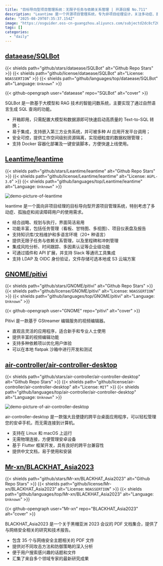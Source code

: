 ```yaml
---
title: "目标导向型项目管理系统：无限子任务与依赖关系管理 | 开源日报 No.711"
description: "Leantime 是一个开源项目管理系统，专为非项目经理设计，关注多动症、孤独症和阅读障碍用户的需求。它提供简洁的界面和丰富的功能，包括任务管理、项目仪表盘、知识库维护和多语言支持。系统支持无限子任务、依赖关系管理和企业级功能，如风险分析和时间跟踪，且可通过插件和 API 扩展，支持多种身份验证和文件存储选项。"
date: "2025-08-29T07:35:37.154Z"
image: "https://osguider.oss-cn-guangzhou.aliyuncs.com/subjectd2dc8cf20306cbe7bc9693b0afc5181a.png"
tags: []
categories:
  - "daily"
---
```


## [dataease/SQLBot](https://github.com/dataease/SQLBot)

{{< shields path="github/stars/dataease/SQLBot" alt="Github Repo Stars" >}} {{< shields path="github/license/dataease/SQLBot" alt="License: `NOASSERTION`" >}} {{< shields path="github/languages/top/dataease/SQLBot" alt="Language: `Unknown`" >}}

{{< github-opengraph user="dataease" repo="SQLBot" alt="cover" >}}

SQLBot 是一款基于大模型和 RAG 技术的智能问数系统，主要实现了通过自然语言生成 SQL 查询的功能。

- 开箱即用，只需配置大模型和数据源即可快速启动高质量的 Text-to-SQL 转换；
- 易于集成，支持嵌入第三方业务系统，并可被多种 AI 应用开发平台调用；
- 安全可控，提供工作空间级别资源隔离，实现细粒度的数据权限管理；
- 支持 Docker 容器化部署及一键安装脚本，方便快速上线使用。
  
## [Leantime/leantime](https://github.com/Leantime/leantime)

{{< shields path="github/stars/Leantime/leantime" alt="Github Repo Stars" >}} {{< shields path="github/license/Leantime/leantime" alt="License: `AGPL-3.0`" >}} {{< shields path="github/languages/top/Leantime/leantime" alt="Language: `Unknown`" >}}

![demo-picture-of-leantime](https://github.com/Leantime/leantime/blob/master/public/assets/images/Screenshots/mywork-v3.5.png)

leantime 是一个面向非项目经理的目标导向型开源项目管理系统，特别考虑了多动症、孤独症和阅读障碍用户的使用需求。

- 结合战略、规划与执行，界面简洁易用
- 功能丰富，包括任务管理（看板、甘特图、多视图）、项目仪表盘及报告
- 支持知识库/文档维护和多语言环境（20+ 种语言）
- 提供无限子任务与依赖关系管理，以及里程碑和冲刺管理
- 集成风险分析、时间跟踪、多因素认证等企业级功能
- 可通过插件和 API 扩展，并支持 Slack 等通讯工具集成
- 支持 LDAP 及 OIDC 身份验证，文件存储可选本地或 S3 云端方案
  
## [GNOME/pitivi](https://github.com/GNOME/pitivi)

{{< shields path="github/stars/GNOME/pitivi" alt="Github Repo Stars" >}} {{< shields path="github/license/GNOME/pitivi" alt="License: `NOASSERTION`" >}} {{< shields path="github/languages/top/GNOME/pitivi" alt="Language: `Unknown`" >}}

{{< github-opengraph user="GNOME" repo="pitivi" alt="cover" >}}

Pitivi 是一款基于 GStreamer 编辑服务的视频编辑器。

- 直观且灵活的应用程序，适合新手和专业人士使用
- 提供丰富的视频编辑功能
- 支持多种依赖项以优化用户体验
- 可以在本地 flatpak 沙箱中进行开发和测试
  
## [air-controller/air-controller-desktop](https://github.com/air-controller/air-controller-desktop)

{{< shields path="github/stars/air-controller/air-controller-desktop" alt="Github Repo Stars" >}} {{< shields path="github/license/air-controller/air-controller-desktop" alt="License: `MIT`" >}} {{< shields path="github/languages/top/air-controller/air-controller-desktop" alt="Language: `Unknown`" >}}

![demo-picture-of-air-controller-desktop](https://static.osguider.com/subject/github/air-controller/air-controller-desktop/dba588f4e3f24e1da3857d0b015d5592.gif)

air-controller-desktop 是一款强大且便捷的跨平台桌面应用程序，可以轻松管理您的安卓手机，而无需连接到计算机。

- 支持在 Linux 和 macOS 上运行
- 无需物理连接，方便管理安卓设备
- 基于 Flutter 框架开发，具有良好的跨平台兼容性
- 提供中文文档，易于使用和安装
  
## [Mr-xn/BLACKHAT_Asia2023](https://github.com/Mr-xn/BLACKHAT_Asia2023)

{{< shields path="github/stars/Mr-xn/BLACKHAT_Asia2023" alt="Github Repo Stars" >}} {{< shields path="github/license/Mr-xn/BLACKHAT_Asia2023" alt="License: `NOASSERTION`" >}} {{< shields path="github/languages/top/Mr-xn/BLACKHAT_Asia2023" alt="Language: `Unknown`" >}}

{{< github-opengraph user="Mr-xn" repo="BLACKHAT_Asia2023" alt="cover" >}}

BLACKHAT_Asia2023 是一个关于黑帽亚洲 2023 会议的 PDF 文档集合，提供了与网络安全相关的研究和技术报告。

- 包含 35 个与网络安全主题相关的 PDF 文件
- 提供对不同攻击方法和防御策略的深入分析
- 便于用户搜索感兴趣的话题和文件
- 汇集了来自多个领域专家的最新研究成果
  
